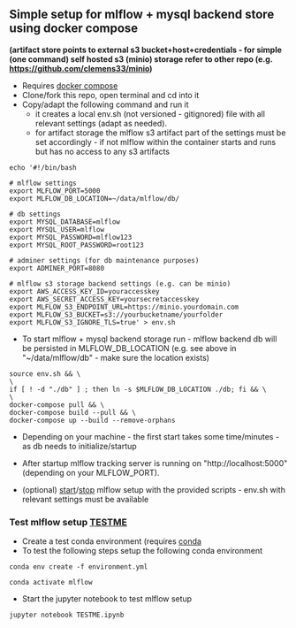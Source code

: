 ## Simple setup for mlflow + mysql backend store using docker compose 
**(artifact store points to external s3 bucket+host+credentials - for simple (one command) self hosted s3 (minio) storage refer to other repo (e.g. https://github.com/clemens33/minio)**

- Requires [docker compose](https://docs.docker.com/compose/)
- Clone/fork this repo, open terminal and cd into it
- Copy/adapt the following command and run it 
  - it creates a local env.sh (not versioned - gitignored) file with all relevant settings (adapt as needed).
  - for artifact storage the mlflow s3 artifact part of the settings must be set accordingly - if not mlflow within the container starts and runs but has no access to any s3 artifacts

```
echo '#!/bin/bash

# mlflow settings
export MLFLOW_PORT=5000
export MLFLOW_DB_LOCATION=~/data/mlflow/db/

# db settings
export MYSQL_DATABASE=mlflow
export MYSQL_USER=mlflow
export MYSQL_PASSWORD=mlflow123
export MYSQL_ROOT_PASSWORD=root123

# adminer settings (for db maintenance purposes)
export ADMINER_PORT=8080

# mlflow s3 storage backend settings (e.g. can be minio)
export AWS_ACCESS_KEY_ID=youraccesskey
export AWS_SECRET_ACCESS_KEY=yoursecretaccesskey
export MLFLOW_S3_ENDPOINT_URL=https://minio.yourdomain.com
export MLFLOW_S3_BUCKET=s3://yourbucketname/yourfolder
export MLFLOW_S3_IGNORE_TLS=true' > env.sh
```

- To start mlflow + mysql backend storage run - mlflow backend db will be persisted in MLFLOW_DB_LOCATION (e.g. see above in "~/data/mlflow/db" - make sure the location exists) 
```
source env.sh && \
\
if [ ! -d "./db" ] ; then ln -s $MLFLOW_DB_LOCATION ./db; fi && \
\
docker-compose pull && \
docker-compose build --pull && \
docker-compose up --build --remove-orphans
```

- Depending on your machine - the first start takes some time/minutes - as db needs to initialize/startup
- After startup mlflow tracking server is running on "http://localhost:5000" (depending on your MLFLOW_PORT).

- (optional) [start](./start.sh)/[stop](./stop.sh) mlflow setup with the provided scripts - env.sh with relevant settings must be available

### Test mlflow setup [TESTME](./TESTME.ipynb)

- Create a test conda environment (requires [conda](https://docs.anaconda.com/anaconda/install/)
- To test the following steps setup the following conda environment
```
conda env create -f environment.yml
```
```
conda activate mlflow
```

- Start the jupyter notebook to test mlflow setup
```
jupyter notebook TESTME.ipynb
```